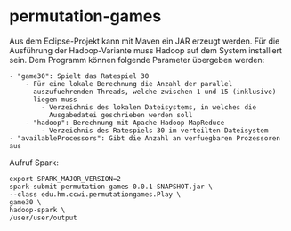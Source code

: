 # permutation-games

Aus dem Eclipse-Projekt kann mit Maven ein JAR erzeugt werden. Für die Ausführung der Hadoop-Variante muss Hadoop auf dem System installiert sein. Dem Programm können folgende Parameter übergeben werden:

	- "game30": Spielt das Ratespiel 30
		- Für eine lokale Berechnung die Anzahl der parallel 
		  auszufuehrenden Threads, welche zwischen 1 und 15 (inklusive) 
		  liegen muss
			- Verzeichnis des lokalen Dateisystems, in welches die
			  Ausgabedatei geschrieben werden soll
		- "hadoop": Berechnung mit Apache Hadoop MapReduce
			- Verzeichnis des Ratespiels 30 im verteilten Dateisystem
	- "availableProcessors": Gibt die Anzahl an verfuegbaren Prozessoren aus


Aufruf Spark:
```
export SPARK_MAJOR_VERSION=2
spark-submit permutation-games-0.0.1-SNAPSHOT.jar \
--class edu.hm.ccwi.permutationgames.Play \
game30 \
hadoop-spark \
/user/user/output
```
